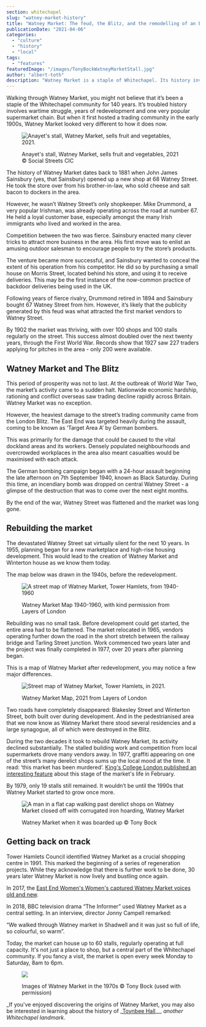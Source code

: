 ```yaml
---
section: whitechapel
slug: "watney-market-history"
title: "Watney Market: The feud, the Blitz, and the remodelling of an East End market"
publicationDate: "2021-04-06"
categories: 
  - "culture"
  - "history"
  - "local"
tags: 
  - "features"
featuredImage: "/images/TonyBockWatneyMarketStall.jpg"
author: "albert-toth"
description: "Watney Market is a staple of Whitechapel. Its history involves the Blitz, stalled developments and Sainsbury's."
---
```


Walking through Watney Market, you might not believe that it’s been a staple of the Whitechapel community for 140 years. It’s troubled history involves wartime struggle, years of redevelopment and one very popular supermarket chain. But when it first hosted a trading community in the early 1900s, Watney Market looked very different to how it does now.

<figure>

![Anayet's stall, Watney Market, sells fruit and vegetables, 2021.](/images/WatneyMarket2021AnayetStall-1024x683.jpg)

<figcaption>

Anayet's stall, Watney Market, sells fruit and vegetables, 2021 © Social Streets CIC

</figcaption>

</figure>

The history of Watney Market dates back to 1881 when John James Sainsbury (yes, that Sainsbury) opened up a new shop at 68 Watney Street. He took the store over from his brother-in-law, who sold cheese and salt bacon to dockers in the area.

However, he wasn’t Watney Street’s only shopkeeper. Mike Drummond, a very popular Irishman, was already operating across the road at number 67. He held a loyal customer base, especially amongst the many Irish immigrants who lived and worked in the area.

Competition between the two was fierce. Sainsbury enacted many clever tricks to attract more business in the area. His first move was to enlist an amusing outdoor salesman to encourage people to try the store’s products.

The venture became more successful, and Sainsbury wanted to conceal the extent of his operation from his competitor. He did so by purchasing a small house on Morris Street, located behind his store, and using it to receive deliveries. This may be the first instance of the now-common practice of backdoor deliveries being used in the UK.

Following years of fierce rivalry, Drummond retired in 1894 and Sainsbury bought 67 Watney Street from him. However, it’s likely that the publicity generated by this feud was what attracted the first market vendors to Watney Street.

By 1902 the market was thriving, with over 100 shops and 100 stalls regularly on the street. This success almost doubled over the next twenty years, through the First World War. Records show that 1927 saw 227 traders applying for pitches in the area - only 200 were available.

## Watney Market and The Blitz

This period of prosperity was not to last. At the outbreak of World War Two, the market’s activity came to a sudden halt. Nationwide economic hardship, rationing and conflict overseas saw trading decline rapidly across Britain. Watney Market was no exception.

However, the heaviest damage to the street’s trading community came from the London Blitz. The East End was targeted heavily during the assault, coming to be known as ‘Target Area A’ by German bombers. 

This was primarily for the damage that could be caused to the vital dockland areas and its workers. Densely populated neighbourhoods and overcrowded workplaces in the area also meant casualties would be maximised with each attack.

The German bombing campaign began with a 24-hour assault beginning the late afternoon on 7th September 1940, known as Black Saturday. During this time, an incendiary bomb was dropped on central Watney Street - a glimpse of the destruction that was to come over the next eight months.

By the end of the war, Watney Street was flattened and the market was long gone.

## Rebuilding the market

The devastated Watney Street sat virtually silent for the next 10 years. In 1955, planning began for a new marketplace and high-rise housing development. This would lead to the creation of Watney Market and Winterton house as we know them today.

The map below was drawn in the 1940s, before the redevelopment.

<figure>

![A street map of Watney Market, Tower Hamlets, from 1940-1960](/images/WatneyMarketOldMap-1024x512.jpg)

<figcaption>

Watney Market Map 1940-1960, with kind permission from Layers of London

</figcaption>

</figure>

Rebuilding was no small task. Before development could get started, the entire area had to be flattened. The market relocated in 1965, vendors operating further down the road in the short stretch between the railway bridge and Tarling Street junction. Work commenced two years later and the project was finally completed in 1977, over 20 years after planning began.

This is a map of Watney Market after redevelopment, you may notice a few major differences.

<figure>

![Street map of Watney Market, Tower Hamlets, in 2021.](/images/WatneyMarketNewMap-1024x512.jpg)

<figcaption>

Watney Market Map, 2021 from Layers of London

</figcaption>

</figure>

Two roads have completely disappeared: Blakesley Street and Winterton Street, both built over during development. And in the pedestrianised area that we now know as Watney Market there stood several residencies and a large synagogue, all of which were destroyed in the Blitz.

During the two decades it took to rebuild Watney Market, its activity declined substantially. The stalled building work and competition from local supermarkets drove many vendors away. In 1977, graffiti appearing on one of the street’s many derelict shops sums up the local mood at the time. It read: ‘this market has been murdered’. [King's College London published an interesting feature](https://www.kcl.ac.uk/this-market-has-been-murdered) about this stage of the market's life in February.

By 1979, only 19 stalls still remained. It wouldn’t be until the 1990s that Watney Market started to grow once more.

<figure>

![A man in a flat cap walking past derelict shops on Watney Market closed off with corrugated iron hoarding, Watney Market](/images/TonyBockWatneyMarketBoardedUp-1024x683.jpg)

<figcaption>

Watney Market when it was boarded up © Tony Bock

</figcaption>

</figure>

## Getting back on track

Tower Hamlets Council identified Watney Market as a crucial shopping centre in 1991. This marked the beginning of a series of regeneration projects. While they acknowledge that there is further work to be done, 30 years later Watney Market is now lively and bustling once again.

In 2017, the [East End Women's Women's captured Watney Market voices old and new](https://soundcloud.com/eastend-womensmuseum/sets/women-at-watney-stories-of-an-east-end-market?utm_source=clipboard&utm_medium=text&utm_campaign=social_sharing).

In 2018, BBC television drama “The Informer” used Watney Market as a central setting. In an interview, director Jonny Campell remarked:

“We walked through Watney market in Shadwell and it was just so full of life, so colourful, so warm”.

Today, the market can house up to 60 stalls, regularly operating at full capacity. It's not just a place to shop, but a central part of the Whitechapel community. If you fancy a visit, the market is open every week Monday to Saturday, 8am to 6pm.

<figure>

![](/images/TonyBockWatneyMarketShoppers-1024x683.jpg)

<figcaption>

Images of Watney Market in the 1970s © Tony Bock (used with permission)

</figcaption>

</figure>

_If you've enjoyed discovering the origins of Watney Market, you may also be interested in learning about the history of _[Toynbee Hall](https://whitechapellondon.co.uk/toynbee-hall-reducing-poverty-in-tower-hamlets/)__, _another Whitechapel landmark_.

